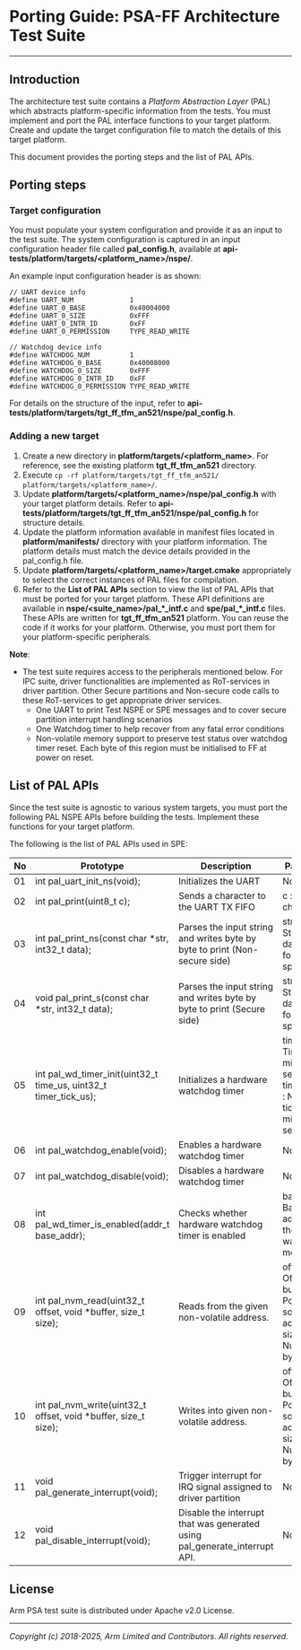 
# Porting Guide: PSA-FF Architecture Test Suite
-----------------------------------------------------

## Introduction
The architecture test suite contains a *Platform Abstraction Layer* (PAL) which abstracts platform-specific information from the tests. You must implement and port the PAL interface functions to your target platform. Create and update the target configuration file to match the details of this target platform.

This document provides the porting steps and the list of PAL APIs.

## Porting steps

### Target configuration

You must populate your system configuration and provide it as an input to the test suite. The system configuration is captured in an input configuration header file called **pal_config.h**, available at **api-tests/platform/targets/<platform_name>/nspe/**. <br />

An example input configuration header is as shown:

    // UART device info
    #define UART_NUM              1
    #define UART_0_BASE           0x40004000
    #define UART_0_SIZE           0xFFF
    #define UART_0_INTR_ID        0xFF
    #define UART_0_PERMISSION     TYPE_READ_WRITE

    // Watchdog device info
    #define WATCHDOG_NUM          1
    #define WATCHDOG_0_BASE       0x40008000
    #define WATCHDOG_0_SIZE       0xFFF
    #define WATCHDOG_0_INTR_ID    0xFF
    #define WATCHDOG_0_PERMISSION TYPE_READ_WRITE

   For details on the structure of the input, refer to **api-tests/platform/targets/tgt_ff_tfm_an521/nspe/pal_config.h**.

### Adding a new target

  1. Create a new directory in **platform/targets/<platform_name>**. For reference, see the existing platform **tgt_ff_tfm_an521** directory.
  2. Execute `cp -rf platform/targets/tgt_ff_tfm_an521/ platform/targets/<platform_name>/`.
  3. Update **platform/targets/<platform_name>/nspe/pal_config.h** with your target platform details. Refer to **api-tests/platform/targets/tgt_ff_tfm_an521/nspe/pal_config.h** for structure details.
  4. Update the platform information available in manifest files located in  **platform/manifests/** directory with your platform information. The platform details must match the device details provided in the pal_config.h file.
  5. Update **platform/targets/<platform_name>/target.cmake** appropriately to select the correct instances of PAL files for compilation.
  6. Refer to the **List of PAL APIs** section to view the list of PAL APIs that must be ported for your target platform. These API definitions are available in **nspe/<suite_name>/pal_\*\_intf.c** and **spe/pal_\*\_intf.c** files. These APIs are written for **tgt_ff_tfm_an521** platform. You can reuse the code if it works for your platform. Otherwise, you must port them for your platform-specific peripherals.

**Note**:
- The test suite requires access to the peripherals mentioned below. For IPC suite, driver functionalities are implemented as RoT-services in driver partition. Other Secure partitions and Non-secure code calls to these RoT-services to get appropriate driver services.
  - One UART to print Test NSPE or SPE messages and to cover secure partition interrupt handling scenarios
  - One Watchdog timer to help recover from any fatal error conditions
  - Non-volatile memory support to preserve test status over watchdog timer reset. Each byte of this region must be initialised to FF at power on reset.


## List of PAL APIs

Since the test suite is agnostic to various system targets, you must port the following PAL NSPE APIs before building the tests. Implement these functions for your target platform. <br />

The following is the list of PAL APIs used in SPE: <br />

| No | Prototype                                                                         | Description                                                                       | Parameters                                               |
|----|-----------------------------------------------------------------------------------|-----------------------------------------------------------------------------------|----------------------------------------------------------|
| 01 | int pal_uart_init_ns(void);                                                       | Initializes the UART                                                              | None<br/>                                                |
| 02 | int pal_print(uint8_t c);                                                         | Sends a character to the UART TX FIFO                                             | c  :  Input character<br/>                                             |
| 03 | int pal_print_ns(const char *str, int32_t data);                                  | Parses the input string and writes byte by byte to print (Non-secure side)        | str            : Input String<br/>data           : Value for Format specifier<br/>                       |
| 04 | void pal_print_s(const char *str, int32_t data);                                  | Parses the input string and writes byte by byte to print (Secure side)            | str            : Input String<br/>data           : Value for Format specifier<br/>                       |
| 05 | int  pal_wd_timer_init(uint32_t time_us, uint32_t timer_tick_us);                 | Initializes a hardware watchdog timer                                             | time_us         : Time in micro seconds<br/>timer_tick_us   : Number of ticks per micro second<br/>|
| 06 | int pal_watchdog_enable(void);                                                    | Enables a hardware watchdog timer                                                 | None<br/>|
| 07 | int pal_watchdog_disable(void);                                                   | Disables a hardware watchdog timer                                                | None<br/>    |
| 08 | int  pal_wd_timer_is_enabled(addr_t base_addr);                                   | Checks whether hardware watchdog timer is enabled                                 | base_addr     : Base address of the watchdog module<br/> |
| 09 | int pal_nvm_read(uint32_t offset, void *buffer, size_t size);                     | Reads from the given non-volatile address.                                        | offset  : Offset<br/>buffer  : Pointer to source address<br/>size    : Number of bytes<br/>                     |
| 10 | int pal_nvm_write(uint32_t offset, void *buffer, size_t size);                    | Writes into given non-volatile address.                                           | offset  : Offset<br/>buffer  : Pointer to source address<br/>size    : Number of bytes<br/>                     |
| 11 | void pal_generate_interrupt(void);                                                | Trigger interrupt for IRQ signal assigned to driver partition                     | None |
| 12 | void pal_disable_interrupt(void);                                                 | Disable the interrupt that was generated using pal_generate_interrupt API.        | None |

## License
Arm PSA test suite is distributed under Apache v2.0 License.

--------------

*Copyright (c) 2018-2025, Arm Limited and Contributors. All rights reserved.*
